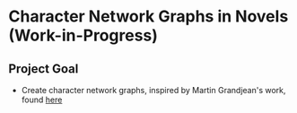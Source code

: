 # Character Network Graphs in Novels (Work-in-Progress)
## Project Goal
* Create character network graphs, inspired by Martin Grandjean's work, found [here](http://www.martingrandjean.ch/network-visualization-shakespeare/)
